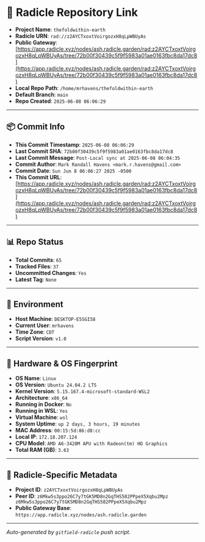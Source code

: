 # 🔗 Radicle Repository Link

- **Project Name**: `thefoldwithin-earth`
- **Radicle URN**: `rad://z2AYCTxoxtVoirgozxH8qLpWBUyAs`
- **Public Gateway**: [https://app.radicle.xyz/nodes/ash.radicle.garden/rad:z2AYCTxoxtVoirgozxH8qLpWBUyAs/tree/72b00f30439c5f9f5983a01ae0163fbc8da17dc8](https://app.radicle.xyz/nodes/ash.radicle.garden/rad:z2AYCTxoxtVoirgozxH8qLpWBUyAs/tree/72b00f30439c5f9f5983a01ae0163fbc8da17dc8)
- **Local Repo Path**: `/home/mrhavens/thefoldwithin-earth`
- **Default Branch**: `main`
- **Repo Created**: `2025-06-08 06:06:29`

---

## 📦 Commit Info

- **This Commit Timestamp**: `2025-06-08 06:06:29`
- **Last Commit SHA**: `72b00f30439c5f9f5983a01ae0163fbc8da17dc8`
- **Last Commit Message**: `Post-Local sync at 2025-06-08 06:04:35`
- **Commit Author**: `Mark Randall Havens <mark.r.havens@gmail.com>`
- **Commit Date**: `Sun Jun 8 06:06:27 2025 -0500`
- **This Commit URL**: [https://app.radicle.xyz/nodes/ash.radicle.garden/rad:z2AYCTxoxtVoirgozxH8qLpWBUyAs/tree/72b00f30439c5f9f5983a01ae0163fbc8da17dc8](https://app.radicle.xyz/nodes/ash.radicle.garden/rad:z2AYCTxoxtVoirgozxH8qLpWBUyAs/tree/72b00f30439c5f9f5983a01ae0163fbc8da17dc8)

---

## 📊 Repo Status

- **Total Commits**: `65`
- **Tracked Files**: `37`
- **Uncommitted Changes**: `Yes`
- **Latest Tag**: `None`

---

## 🧭 Environment

- **Host Machine**: `DESKTOP-E5SGI58`
- **Current User**: `mrhavens`
- **Time Zone**: `CDT`
- **Script Version**: `v1.0`

---

## 🧬 Hardware & OS Fingerprint

- **OS Name**: `Linux`
- **OS Version**: `Ubuntu 24.04.2 LTS`
- **Kernel Version**: `5.15.167.4-microsoft-standard-WSL2`
- **Architecture**: `x86_64`
- **Running in Docker**: `No`
- **Running in WSL**: `Yes`
- **Virtual Machine**: `wsl`
- **System Uptime**: `up 2 days, 3 hours, 19 minutes`
- **MAC Address**: `00:15:5d:86:d8:cc`
- **Local IP**: `172.18.207.124`
- **CPU Model**: `AMD A6-3420M APU with Radeon(tm) HD Graphics`
- **Total RAM (GB)**: `3.63`

---

## 🌱 Radicle-Specific Metadata

- **Project ID**: `z2AYCTxoxtVoirgozxH8qLpWBUyAs`
- **Peer ID**: `z6Mkw5s3ppo26C7y7tGK5MD8n2GqTHS582PPpeX5Xqbu2Mpz
z6Mkw5s3ppo26C7y7tGK5MD8n2GqTHS582PPpeX5Xqbu2Mpz`
- **Public Gateway Base**: `https://app.radicle.xyz/nodes/ash.radicle.garden`

---

_Auto-generated by `gitfield-radicle` push script._
